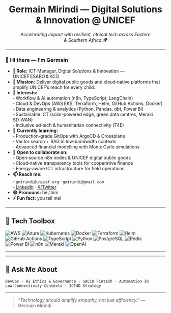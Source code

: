 <!-- README.md for https://github.com/gmirindi-unicef -->

<h1 align="center">Germain Mirindi — Digital Solutions & Innovation @ UNICEF</h1>
<p align="center"><em>Accelerating impact with resilient, ethical tech across Eastern & Southern Africa 🌍</em></p>

---

### 👋 Hi there — I’m **Germain**

- **🚀 Role:** ICT Manager, Digital Solutions & Innovation — UNICEF ESARO & KCO  
- **🧭 Mission:** Deliver digital public goods and cloud‑native platforms that amplify UNICEF’s reach for every child.  
- **👀 Interests:**  
  ‑ Workflow & AI automation (n8n, TypeScript, LangChain)  
  ‑ Cloud & DevOps (AWS EKS, Terraform, Helm, GitHub Actions, Docker)  
  ‑ Data engineering & analytics (Python, Pandas, dbt, Power BI)  
  ‑ Sustainable ICT (solar‑powered edge, green data centres, Meraki SD‑WAN)  
  ‑ Inclusive ed‑tech & humanitarian connectivity (T4E)  
- **🌱 Currently learning:**  
  ‑ Production‑grade GitOps with ArgoCD & Crossplane  
  ‑ Vector search + RAG in low‑bandwidth contexts  
  ‑ Advanced financial modelling with Monte Carlo simulations  
- **💞️ Open to collaborate on:**  
  ‑ Open‑source n8n nodes & UNICEF digital public goods  
  ‑ Cloud‑native transparency tools for cooperative finance  
  ‑ Energy‑aware ICT infrastructure for field operations  
- **📫 Reach me:**  
  ‑ `gmirindi@unicef.org` · `gmirindi@gmail.com`  
  ‑ [LinkedIn](https://www.linkedin.com/in/mirindi) · [X/Twitter](https://twitter.com/gmirindi)  
- **😄 Pronouns:** he / him  
- **⚡ Fun fact:** you tell me!

---

## 🔧 Tech Toolbox

![AWS](https://img.shields.io/badge/AWS-%23FF9900.svg?logo=amazonaws&logoColor=white)
![Azure](https://img.shields.io/badge/Azure-%230072C6.svg?logo=microsoftazure&logoColor=white)
![Kubernetes](https://img.shields.io/badge/K8s-%23326CE5.svg?logo=kubernetes&logoColor=white)
![Docker](https://img.shields.io/badge/Docker-%230db7ed.svg?logo=docker&logoColor=white)
![Terraform](https://img.shields.io/badge/Terraform-%235835CC.svg?logo=terraform&logoColor=white)
![Helm](https://img.shields.io/badge/Helm-%2300ADD8.svg?logo=helm&logoColor=white)
![GitHub Actions](https://img.shields.io/badge/GitHub_Actions-%23121011.svg?logo=github&logoColor=white)
![TypeScript](https://img.shields.io/badge/TS-%233178C6.svg?logo=typescript&logoColor=white)
![Python](https://img.shields.io/badge/Python-%233776AB.svg?logo=python&logoColor=white)
![PostgreSQL](https://img.shields.io/badge/Postgres-%23316192.svg?logo=postgresql&logoColor=white)
![Redis](https://img.shields.io/badge/Redis-%23DC382D.svg?logo=redis&logoColor=white)
![Power BI](https://img.shields.io/badge/PowerBI-%23F2C811.svg?logo=powerbi&logoColor=black)
![n8n](https://img.shields.io/badge/n8n-%23E06E3C.svg)
![Meraki](https://img.shields.io/badge/Meraki-%2300C3E3.svg?logo=cisco&logoColor=white)
![OpenAI](https://img.shields.io/badge/OpenAI-%231598ff.svg?logo=openai&logoColor=white)

---


---

## 💬 Ask Me About

`DevOps · AI Ethics & Governance · SACCO Fintech · Automation in Low‑Connectivity Contexts · ICT4D Strategy`

---

> *“Technology should amplify empathy, not just efficiency.”* — Germain Mirindi
